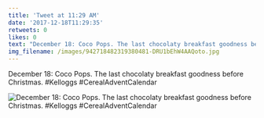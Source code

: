 ```yaml
---
title: 'Tweet at 11:29 AM'
date: '2017-12-18T11:29:35'
retweets: 0
likes: 0
text: "December 18: Coco Pops. The last chocolaty breakfast goodness before Christmas. #Kelloggs #CerealAdventCalendar"
img_filename: /images/942718482319380481-DRU1bEhW4AAQoto.jpg
---
```

December 18: Coco Pops. The last chocolaty breakfast goodness before Christmas. #Kelloggs #CerealAdventCalendar

![December 18: Coco Pops. The last chocolaty breakfast goodness before Christmas. #Kelloggs #CerealAdventCalendar](/images/942718482319380481-DRU1bEhW4AAQoto.jpg "December 18: Coco Pops. The last chocolaty breakfast goodness before Christmas. #Kelloggs #CerealAdventCalendar")